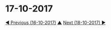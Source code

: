 # 17-10-2017

[◀ Previous (16-10-2017)](https://github.com/humayuns/Workspace/blob/master/Diary/2017/October/16/notebook.md) [▲](https://github.com/humayuns/Workspace/tree/master/Diary/2017/October)
[Next (18-10-2017) ▶](https://github.com/humayuns/Workspace/blob/master/Diary/2017/October/18/notebook.md)